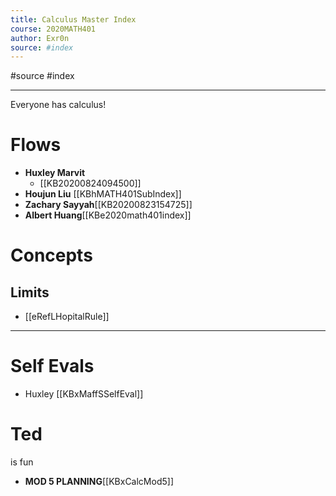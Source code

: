 ```yaml
---
title: Calculus Master Index
course: 2020MATH401
author: Exr0n
source: #index
---
```


#source #index 
***


Everyone has calculus!
# Flows

- **Huxley Marvit**
    - [[KB20200824094500]]
- **Houjun Liu** [[KBhMATH401SubIndex]]
- **Zachary Sayyah**[[KB20200823154725]]
- **Albert Huang**[[KBe2020math401index]]

# Concepts

## Limits
- [[eRefLHopitalRule]]

---

# Self Evals 

- Huxley [[KBxMaffSSelfEval]]

# Ted
is fun


- **MOD 5 PLANNING**[[KBxCalcMod5]]
